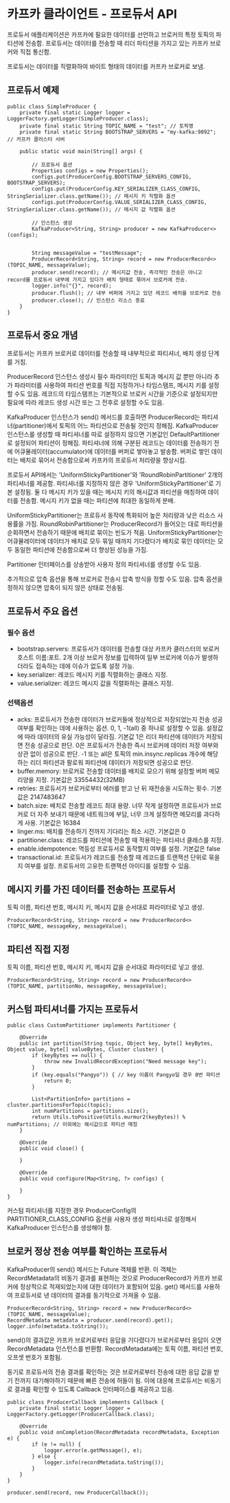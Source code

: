 # 카프카 클라이언트 - 프로듀서 API

프로듀서 애플리케이션은 카프카에 필요한 데이터를 선언하고 브로커의 특정 토픽의 파티션에 전송함. 프로듀서는 데이터를 전송할 때 리더 파티션을 가지고 있는 카프카 브로커와 직접 통신함.

프로듀서는 데이터를 직렬화하여 바이트 형태의 데이터를 카프카 브로커로 보냄.

## 프로듀서 예제

```
public class SimpleProducer {
    private final static Logger logger = LoggerFactory.getLogger(SimpleProducer.class);
    private final static String TOPIC_NAME = "test"; // 토픽명
    private final static String BOOTSTRAP_SERVERS = "my-kafka:9092"; // 카프카 클러스터 서버

    public static void main(String[] args) {

        // 프로듀서 옵션
        Properties configs = new Properties();
        configs.put(ProducerConfig.BOOTSTRAP_SERVERS_CONFIG, BOOTSTRAP_SERVERS);
        configs.put(ProducerConfig.KEY_SERIALIZER_CLASS_CONFIG, StringSerializer.class.getName()); // 메시지 키 직렬화 옵션
        configs.put(ProducerConfig.VALUE_SERIALIZER_CLASS_CONFIG, StringSerializer.class.getName()); // 메시지 값 직렬화 옵션

        // 인스턴스 생성
        KafkaProducer<String, String> producer = new KafkaProducer<>(configs);


        String messageValue = "testMessage";
        ProducerRecord<String, String> record = new ProducerRecord<>(TOPIC_NAME, messageValue);
        producer.send(record); // 메시지값 전송, 즉각적인 전송은 아니고 record를 프로듀서 내부에 가지고 있다가 배치 형태로 묶어서 브로커에 전송.
        logger.info("{}", record);
        producer.flush(); // 내부 버퍼에 가지고 있던 레코드 배치를 브로커로 전송
        producer.close(); // 인스턴스 리소스 종료
    }
}
```

## 프로듀서 중요 개념

프로듀서는 카프카 브로커로 데이터를 전송할 때 내부적으로 파티셔너, 배치 생성 단계를 거침.

ProducerRecord 인스턴스 생성시 필수 파라미터인 토픽과 메시지 값 뿐만 아니라 추가 파라미터를 사용하여 파티션 번호를 직접 지정하거나 타임스탬프, 메시지 키를 설정할 수도 있음. 레코드의 타임스탬프는 기본적으로 브로커 시간을 기준으로 설정되지만 필요에 따라 레코드 생성 시간 또는 그 전후로 설정할 수도 있음.

KafkaProducer 인스턴스가 send() 메서드를 호출하면 ProducerRecord는 파티셔너(partitioner)에서 토픽의 어느 파티션으로 전송될 것인지 정해짐. KafkaProducer 인스턴스를 생성할 때 파티셔너를 따로 설정하지 않으면 기본값인 DefaultPartitioner로 설정되어 파티션이 정해짐. 파티셔너에 의해 구분된 레코드는 데이터를 전송하기 전에 어큐뮬레이터(accumulator)에 데이터를 버퍼로 쌓아놓고 발송함. 버퍼로 쌓인 데이터는 배치로 묶어서 전송함으로써 카프카의 프로듀서 처리량을 향상시킴.

프로듀서 API에서는 'UniformStickyPartitioner'와 'RoundRobinPartitioner' 2개의 파티셔너를 제공함. 파티셔너를 지정하지 않은 경우 'UniformStickyPartitioner'로 기본 설정됨. 둘 다 메시지 키가 있을 때는 메시지 키의 해시값과 파티션을 매칭하여 데이터를 전송함. 메시지 키가 없을 때는 파티션에 최대한 동일하게 분배.

UniformStickyPartitioner는 프로듀서 동작에 특화되어 높은 처리량과 낮은 리소스 사용률을 가짐. RoundRobinPartitioner는 ProducerRecord가 들어오는 대로 파티션을 순회하면서 전송하기 때문에 배치로 묶이는 빈도가 적음. UniformStickyPartitioner는 어큐뮬레이터에 데이터가 배치로 모두 묶일 때까지 기다렸다가 배치로 묶인 데이터는 모두 동일한 파티션에 전송함으로써 더 향상된 성능을 가짐.

Partitioner 인터페이스를 상송받아 사용자 정의 파티셔너를 생성할 수도 있음.

추가적으로 압축 옵션을 통해 브로커로 전송시 압축 방식을 정할 수도 있음. 압축 옵션을 정하지 않으면 압축이 되지 않은 상태로 전송됨.

## 프로듀서 주요 옵션

### 필수 옵션

- bootstrap.servers: 프로듀서가 데이터를 전송할 대상 카프카 클러스터의 보로커 호스트 이름:포트. 2개 이상 브로커 정보를 입력하여 일부 브로커에 이슈가 발생하더라도 접속하는 데에 이슈가 없도록 설정 가능.
- key.serializer: 레코드 메시지 키를 직렬화하는 클래스 지정.
- value.serializer: 레코드 메시지 값을 직렬화하는 클래스 지정.

### 선택옵션

- acks: 프로듀서가 전송한 데이터가 브로커들에 정상적으로 저장되었는지 전송 성공 여부를 확인하는 데에 사용하는 옵션. 0, 1, -1(all) 중 하나로 설정할 수 있음. 설정값에 따라 데이터의 유실 가능성이 달라짐. 기본값 1은 리더 파티션에 데이터가 저장되면 전송 성공으로 판단. 0은 프로듀서가 전송한 즉시 브로커에 데이터 저장 여부와 상관 없이 성공으로 판단. -1 또는 all은 토픽의 min.insync.replicas 개수에 해당하는 리더 파티션과 팔로워 파티션에 데이터가 저장되면 성공으로 판단.
- buffer.memory: 브로커로 전송할 데이터를 배치로 모으기 위해 설정할 버퍼 메모리양을 지정. 기본값은 33554432(32MB)
- retries: 프로듀서가 브로커로부터 에러를 받고 난 뒤 재전송을 시도하는 횟수. 기본값은 2147483647
- batch.size: 배치로 전송할 레코드 최대 용량. 너무 작게 설정하면 프로듀서가 브로커로 더 자주 보내기 때문에 네트워크에 부담, 너무 크게 설정하면 메모리를 과다하게 사용. 기본값은 16384
- linger.ms: 배치를 전송하기 전까지 기다리는 최소 시간. 기본값은 0
- partitioner.class: 레코드를 파티션에 전송할 때 적용하는 파티셔너 클래스를 지정.
- enable.idempotence: 멱등성 프로듀서로 동작할지 여부를 설정. 기본값은 false
- transactional.id: 프로듀서가 레코드를 전송할 때 레코드를 트랜잭션 단위로 묶을지 여부를 설정. 프로듀서의 고유한 트랜잭션 아이디를 설정할 수 있음.

## 메시지 키를 가진 데이터를 전송하는 프로듀서

토픽 이름, 파티션 번호, 메시지 키, 메시지 값을 순서대로 파라미터로 넣고 생성.

```
ProducerRecord<String, String> record = new ProducerRecord<>(TOPIC_NAME, messageKey, messageValue);
```

## 파티션 직접 지정

토픽 이름, 파티션 번호, 메시지 키, 메시지 값을 순서대로 파라미터로 넣고 생성.

```
ProducerRecord<String, String> record = new ProducerRecord<>(TOPIC_NAME, partitionNo, messageKey, messageValue);
```

## 커스텀 파티셔너를 가지는 프로듀서

```
public class CustomPartitioner implements Partitioner {

    @Override
    public int partition(String topic, Object key, byte[] keyBytes, Object value, byte[] valueBytes, Cluster cluster) {
        if (keyBytes == null) {
            throw new InvalidRecordException("Need message key");
        }
        if (key.equals("Pangyo")) { // key 이름이 Pangyo일 경우 0번 파티션
            return 0;
        }

        List<PartitionInfo> partitions = cluster.partitionsForTopic(topic);
        int numPartitions = partitions.size();
        return Utils.toPositive(Utils.murmur2(keyBytes)) % numPartitions; // 이외에는 해시값으로 파티션 매칭
    }

    @Override
    public void close() {

    }

    @Override
    public void configure(Map<String, ?> configs) {

    }
}
```

커스텀 파티셔너를 지정한 경우 ProducerConfig의 PARTITIONER_CLASS_CONFIG 옵션을 사용자 생성 파티셔너로 설정해서 KafkaProducer 인스턴스를 생성해야 함.

## 브로커 정상 전송 여부를 확인하는 프로듀서

KafkaProducer의 send() 메서드는 Future 객체를 반환. 이 객체는 RecordMetadata의 비동기 결과를 표현하는 것으로 ProducerRecord가 카프카 브로커에 정상적으로 적재되었는지에 대한 데이터가 포함되어 있음. get() 메서드를 사용하여 프로듀서로 낸 데이터의 결과를 동기적으로 가져올 수 있음.

```
ProducerRecord<String, String> record = new ProducerRecord<>(TOPIC_NAME, messageValue);
RecordMetadata metadata = producer.send(record).get();
logger.info(metadata.toString());
```

send()의 결과값은 카프카 브로커로부터 응답을 기다렸다가 브로커로부터 응답이 오면 RecordMetadata 인스턴스를 반환함. RecordMetadata에는 토픽 이름, 파티션 번호, 오프셋 번호가 포함됨.

동기로 프로듀서의 전송 결과를 확인하는 것은 브로커로부터 전송에 대한 응답 값을 받기 전까지 대기해야하기 때문에 빠른 전송에 허들이 됨. 이에 대응해 프로듀서는 비동기로 결과를 확인할 수 있도록 Callback 인터페이스를 제공하고 있음.

```
public class ProducerCallback implements Callback {
    private final static Logger logger = LoggerFactory.getLogger(ProducerCallback.class);

    @Override
    public void onCompletion(RecordMetadata recordMetadata, Exception e) {
        if (e != null) {
            logger.error(e.getMessage(), e);
        } else {
            logger.info(recordMetadata.toString());
        }
    }
}
```

```
producer.send(record, new ProducerCallback());
```
